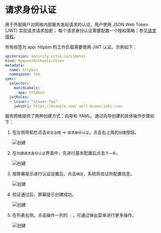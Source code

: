 # 请求身份认证

用于外部用户对网格内部服务发起请求的认证，用户使用 JSON Web Token (JWT) 实现请求请求加密；
每个请求身份认证需要配置一个授权策略；参见[请求授权](https://istio.io/latest/docs/reference/config/security/request_authentication/)。

所有标签为 app: httpbin 的工作负载需要使用 JWT 认证。示例如下：

```yaml
apiVersion: security.istio.io/v1beta1
kind: RequestAuthentication
metadata:
  name: httpbin
  namespace: foo
spec:
  selector:
    matchLabels:
      app: httpbin
  jwtRules:
  - issuer: "issuer-foo"
    jwksUri: https://example.com/.well-known/jwks.json
```

服务网格提供了两种创建方式：向导和 YAML。通过向导创建的具体操作步骤如下：

1. 在左侧导航栏点击`安全治理` -> `请求身份认证`，点击右上角的`创建`按钮。

    ![创建](../../images/request01.png)

2. 在`创建请求身份认证`界面中，先进行基本配置后点击`下一步`。

    ![创建](../../images/request02.png)

3. 按屏幕提示进行认证设置后，点击`确定`，系统将验证所配置信息。

    ![创建](../../images/request03.png)

4. 验证通过后，屏幕提示创建成功。

    ![创建](../../images/request04.png)

5. 在列表右侧，点击操作一列的 `⋮`，可通过弹出菜单进行更多操作。

    ![创建](../../images/request05.png)
